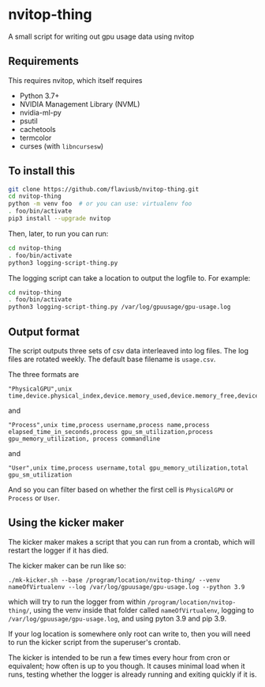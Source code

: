 # nvitop-thing
A small script for writing out gpu usage data using nvitop

## Requirements

This requires nvitop, which itself requires
- Python 3.7+
- NVIDIA Management Library (NVML)
- nvidia-ml-py
- psutil
- cachetools
- termcolor
- curses (with `libncursesw`)

## To install this

```bash
git clone https://github.com/flaviusb/nvitop-thing.git
cd nvitop-thing
python -m venv foo  # or you can use: virtualenv foo
. foo/bin/activate
pip3 install --upgrade nvitop
```

Then, later, to run you can run:

```bash
cd nvitop-thing
. foo/bin/activate
python3 logging-script-thing.py
```

The logging script can take a location to output the logfile to. For example:

```bash
cd nvitop-thing
. foo/bin/activate
python3 logging-script-thing.py /var/log/gpuusage/gpu-usage.log
```

## Output format

The script outputs three sets of csv data interleaved into log files. The log files are rotated weekly. The default base filename is `usage.csv`.

The three formats are

```csv
"PhysicalGPU",unix time,device.physical_index,device.memory_used,device.memory_free,device.memory_total,\"device.performance_state\",device.power_usage,device.gpu_utilization
```

and

```csv
"Process",unix time,process username,process name,process elapsed_time_in_seconds,process gpu_sm_utilization,process gpu_memory_utilization, process commandline
```

and

```csv
"User",unix time,process username,total gpu_memory_utilization,total gpu_sm_utilization
```

And so you can filter based on whether the first cell is `PhysicalGPU` or `Process` or `User`.

## Using the kicker maker

The kicker maker makes a script that you can run from a crontab, which will restart the logger if it has died.

The kicker maker can be run like so:

```shell
./mk-kicker.sh --base /program/location/nvitop-thing/ --venv nameOfVirtualenv --log /var/log/gpuusage/gpu-usage.log --python 3.9
```

which will try to run the logger from within `/program/location/nvitop-thing/`, using the venv inside that folder called `nameOfVirtualenv`, logging to `/var/log/gpuusage/gpu-usage.log`, and using pyton 3.9 and pip 3.9.

If your log location is somewhere only root can write to, then you will need to run the kicker script from the superuser's crontab.

The kicker is intended to be run a few times every hour from cron or equivalent; how often is up to you though. It causes minimal load when it runs, testing whether the logger is already running and exiting quickly if it is.
